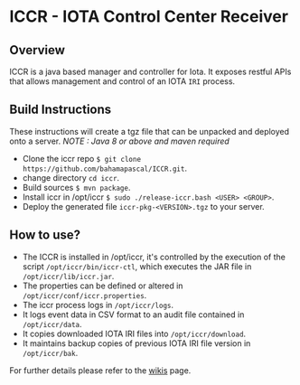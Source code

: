# ICCR - IOTA Control Center Receiver



## Overview

ICCR is a java based manager and controller for Iota. It exposes restful APIs that allows management and control of an IOTA `IRI` process.     

## Build Instructions
These instructions will create a tgz file that can be unpacked and deployed onto a server.
*NOTE : Java 8 or above and maven required*
- Clone the iccr repo `$ git clone https://github.com/bahamapascal/ICCR.git`.
- change directory `cd iccr`.        
- Build sources `$ mvn package`.
- Install iccr in /opt/iccr `$ sudo ./release-iccr.bash <USER> <GROUP>`.  
- Deploy the generated file `iccr-pkg-<VERSION>.tgz` to your server.

## How to use?
- The ICCR is installed in /opt/iccr, it's controlled by the execution of the script `/opt/iccr/bin/iccr-ctl`,
which executes  the JAR file in `/opt/iccr/lib/iccr.jar`.
- The properties can be defined or altered in `/opt/iccr/conf/iccr.properties`.
- The iccr process logs in `/opt/iccr/logs`.
- It logs event data in CSV format to an audit file contained in `/opt/iccr/data`.
- It copies downloaded IOTA IRI files into `/opt/iccr/download`.
- It maintains backup copies of previous IOTA IRI file version in `/opt/iccr/bak`.

For further details please refer to the [wikis](https://github.com/bahamapascal/ICCR/wiki) page.
